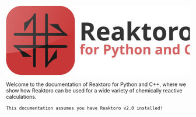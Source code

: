 
![](img/reaktoro-for-python-and-cpp.svg)

Welcome to the documentation of Reaktoro for Python and C++, where we show how
Reaktoro can be used for a wide variety of chemically reactive calculations.

```{note}
This documentation assumes you have Reaktoro v2.0 installed!
```

